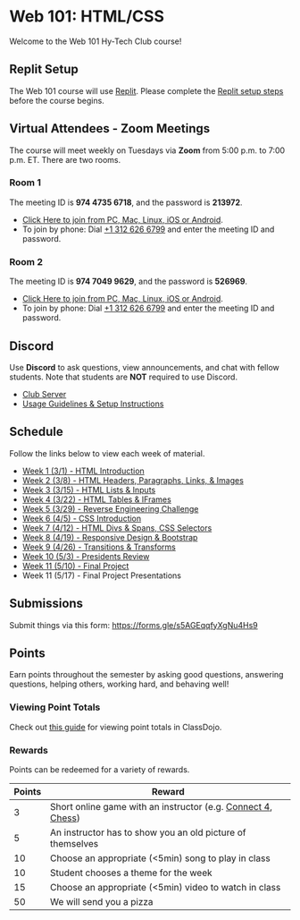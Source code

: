 # Web 101: HTML/CSS
Welcome to the Web 101 Hy-Tech Club course!

## Replit Setup
The Web 101 course will use [Replit](https://replit.com). Please complete the [Replit setup steps](ReplitSetup.md) before the course begins.

## Virtual Attendees - Zoom Meetings
The course will meet weekly on Tuesdays via **Zoom** from 5:00 p.m. to 7:00 p.m. ET. There are two rooms.

### Room 1
The meeting ID is **974 4735 6718**, and the password is **213972**.

- [Click Here to join from PC, Mac, Linux, iOS or Android](https://hyland.zoom.us/j/97447356718?pwd=ZDhhd1JROHV1WnpHUGI2TkdQOXEydz09).
- To join by phone: Dial [+1 312 626 6799](tel:+13126266799) and enter the meeting ID and password.

### Room 2
The meeting ID is **974 7049 9629**, and the password is **526969**.

- [Click Here to join from PC, Mac, Linux, iOS or Android](https://hyland.zoom.us/j/97470499629?pwd=QVdkQUpqRU9WTDlTZmJhUituV0Zhdz09).
- To join by phone: Dial [+1 312 626 6799](tel:+13126266799) and enter the meeting ID and password.

## Discord
Use **Discord** to ask questions, view announcements, and chat with fellow students. Note that students are **NOT** required to use Discord.

- [Club Server](https://discord.gg/pBeXuRekmd)
- [Usage Guidelines & Setup Instructions](https://hylandtechclub.com/DiscordUse)

## Schedule
Follow the links below to view each week of material.

- [Week 1 (3/1) - HTML Introduction](Week01/StudentDesc.md)
- [Week 2 (3/8) - HTML Headers, Paragraphs, Links, & Images](Week02/StudentDesc.md)
- [Week 3 (3/15) - HTML Lists & Inputs](Week03/StudentDesc.md)
- [Week 4 (3/22) - HTML Tables & IFrames](Week04/StudentDesc.md)
- [Week 5 (3/29) - Reverse Engineering Challenge](Week05/StudentDesc.md)
- [Week 6 (4/5) - CSS Introduction](Week06/StudentDesc.md)
- [Week 7 (4/12) - HTML Divs & Spans, CSS Selectors](Week07/StudentDesc.md)
- [Week 8 (4/19) - Responsive Design & Bootstrap](Week08/StudentDesc.md)
- [Week 9 (4/26) - Transitions & Transforms](Week09/StudentDesc.md)
- [Week 10 (5/3) - Presidents Review](Week10/StudentDesc.md)
- [Week 11 (5/10) - Final Project](Week11/StudentDesc.md)
- Week 11 (5/17) - Final Project Presentations

## Submissions
Submit things via this form: https://forms.gle/s5AGEqqfyXgNu4Hs9

## Points
Earn points throughout the semester by asking good questions, answering questions, helping others, working hard, and behaving well!

### Viewing Point Totals
Check out [this guide](https://hylandtechclub.com/ClassDojoPoints) for viewing point totals in ClassDojo.

### Rewards
Points can be redeemed for a variety of rewards.

| Points | Reward |
| -- | -- |
| 3 | Short online game with an instructor (e.g. [Connect 4](https://connect-4.org/en), [Chess](https://lichess.org/setup/friend)) |
| 5 | An instructor has to show you an old picture of themselves |
| 10 | Choose an appropriate (<5min) song to play in class |
| 10 | Student chooses a theme for the week |
| 15 | Choose an appropriate (<5min) video to watch in class |
| 50 | We will send you a pizza |